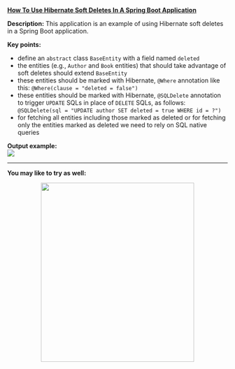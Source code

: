 **[How To Use Hibernate Soft Deletes In A Spring Boot Application](https://github.com/AnghelLeonard/Hibernate-SpringBoot/tree/master/HibernateSpringBootSoftDeletes)**

**Description:** This application is an example of using Hibernate soft deletes in a Spring Boot application. 

**Key points:**
- define an `abstract` class `BaseEntity` with a field named `deleted`
- the entities (e.g., `Author` and `Book` entities) that should take advantage of soft deletes should extend `BaseEntity`
- these entities should be marked with Hibernate, `@Where` annotation like this: `@Where(clause = "deleted = false")`
- these entities should be marked with Hibernate, `@SQLDelete` annotation to trigger `UPDATE` SQLs in place of `DELETE` SQLs, as follows: `@SQLDelete(sql = "UPDATE author SET deleted = true WHERE id = ?")`
- for fetching all entities including those marked as deleted or for fetching only the entities marked as deleted we need to rely on SQL native queries

**Output example:**\
![](https://github.com/AnghelLeonard/Hibernate-SpringBoot/blob/master/HibernateSpringBootSoftDeletes/soft%20deletes.png)

-------------------------------

**You may like to try as well:**
<a href="https://leanpub.com/java-persistence-performance-illustrated-guide"><p align="center"><img src="https://github.com/AnghelLeonard/Hibernate-SpringBoot/blob/master/Java%20Persistence%20Performance%20Illustrated%20Guide.jpg" height="410" width="350"/></p></a>
